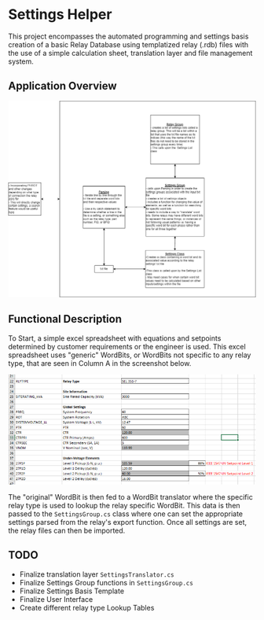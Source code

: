 # Settings Helper
This project encompasses the automated programming and settings basis creation of a basic Relay Database using templatized relay (.rdb) files with the use of a simple calculation sheet, translation layer and file management system.

## Application Overview
![Application Overview Diagram](documentation/images/overview.png)

## Functional Description
To Start, a simple excel spreadsheet with equations and setpoints determined by customer requirements or the engineer is used. This excel spreadsheet uses "generic" WordBits, or WordBits not specific to any relay type, that are seen in Column A in the screenshot below.

![Calculation Sheet](documentation/images/calc_sheet.png)

The "original" WordBit is then fed to a WordBit translator where the specific relay type is used to lookup the relay specific WordBit. This data is then passed to the `SettingsGroup.cs` class where one can set the appropriate settings parsed from the relay's export function. Once all settings are set, the relay files can then be imported.
## TODO

 - Finalize translation layer `SettingsTranslator.cs`
 - Finalize Settings Group functions in `SettingsGroup.cs`
 - Finalize Settings Basis Template
 - Finalize User Interface
 - Create different relay type Lookup Tables
